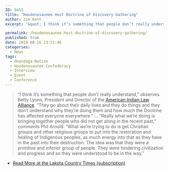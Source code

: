 ```yaml
---
ID: 9455
title: "Haudenosaunee Host Doctrine of Discovery Gathering"
author: Jim Kent
excerpt: "&quot; I think it’s something that people don’t really understand,&quot;  observes Betty Lyons, President and Director of the American Indian Law Alliance. &quot; They go about their daily lives and they do things and they don’t understand why they’re doing them and how much the Doctrine has affected everyone everywhere.&quot;"

permalink: /haudenosaunee-host-doctrine-of-discovery-gathering/
published: true
date: 2018-08-26 23:51:46
categories:
  - News
tags:
  - Onondaga-Nation
  - Haudenosaunee-Confederacy
  - Interview
  - Event
  - Conference
---
```

> “I think it’s something that people don’t really understand,” observes Betty Lyons, President and Director of the [American Indian Law Alliance](https://aila.ngo/). “They go about their daily lives and they do things and they don’t understand why they’re doing them and how much the Doctrine has affected everyone everywhere.”
&#8230;
“Really what we’re doing is bringing together people who did not get along in the recent past,” comments Phil Arnold. “What we’re trying to do is get Christian groups and other religious groups to put into the restoration and healing of Indigenous peoples, as much energy into that as they have in the past into their destruction. The idea was that they were a primitive and inferior group of people. They were hindering civilization and progress and so they were understood to be in the way.”

- [Read More at the Lakota Country Times (subscription)](https://www.lakotacountrytimes.com/articles/haudenosaunee-host-doctrine-of-discovery-gathering/)
